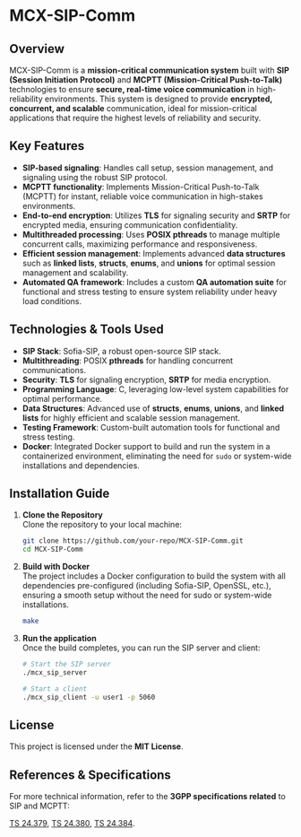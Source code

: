 # MCX-SIP-Comm

## Overview
MCX-SIP-Comm is a **mission-critical communication system** built with **SIP (Session Initiation Protocol)** and **MCPTT (Mission-Critical Push-to-Talk)** technologies to ensure **secure, real-time voice communication** in high-reliability environments. This system is designed to provide **encrypted, concurrent, and scalable** communication, ideal for mission-critical applications that require the highest levels of reliability and security.

## Key Features
- **SIP-based signaling**: Handles call setup, session management, and signaling using the robust SIP protocol.
- **MCPTT functionality**: Implements Mission-Critical Push-to-Talk (MCPTT) for instant, reliable voice communication in high-stakes environments.
- **End-to-end encryption**: Utilizes **TLS** for signaling security and **SRTP** for encrypted media, ensuring communication confidentiality.
- **Multithreaded processing**: Uses **POSIX pthreads** to manage multiple concurrent calls, maximizing performance and responsiveness.
- **Efficient session management**: Implements advanced **data structures** such as **linked lists**, **structs**, **enums**, and **unions** for optimal session management and scalability.
- **Automated QA framework**: Includes a custom **QA automation suite** for functional and stress testing to ensure system reliability under heavy load conditions.

## Technologies & Tools Used
- **SIP Stack**: Sofia-SIP, a robust open-source SIP stack.
- **Multithreading**: POSIX **pthreads** for handling concurrent communications.
- **Security**: **TLS** for signaling encryption, **SRTP** for media encryption.
- **Programming Language**: C, leveraging low-level system capabilities for optimal performance.
- **Data Structures**: Advanced use of **structs**, **enums**, **unions**, and **linked lists** for highly efficient and scalable session management.
- **Testing Framework**: Custom-built automation tools for functional and stress testing.
- **Docker**: Integrated Docker support to build and run the system in a containerized environment, eliminating the need for `sudo` or system-wide installations and dependencies.

## Installation Guide

1. **Clone the Repository**  
   Clone the repository to your local machine:
   ```sh
   git clone https://github.com/your-repo/MCX-SIP-Comm.git
   cd MCX-SIP-Comm
   
   
2. **Build with Docker**  
The project includes a Docker configuration to build the system with all dependencies pre-configured (including Sofia-SIP, OpenSSL, etc.), ensuring a smooth setup without the need for sudo or system-wide installations.

    ```sh
    make

3. **Run the application**  
Once the build completes, you can run the SIP server and client:

    ```sh
    # Start the SIP server
    ./mcx_sip_server

    # Start a client
    ./mcx_sip_client -u user1 -p 5060

## License

This project is licensed under the **MIT License**.

## References & Specifications

For more technical information, refer to the **3GPP specifications related** to SIP and MCPTT:

[TS 24.379](https://www.3gpp.org/ftp/Specs/archive/24_series/24.379/), [TS 24.380](https://www.3gpp.org/ftp/Specs/archive/24_series/24.380/), [TS 24.384](https://www.3gpp.org/ftp/Specs/archive/24_series/24.384/).


